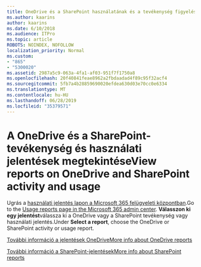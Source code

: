 ```yaml
---
title: OneDrive és a SharePoint használatának és a tevékenység figyelése
ms.author: kaarins
author: kaarins
ms.date: 6/10/2018
ms.audience: ITPro
ms.topic: article
ROBOTS: NOINDEX, NOFOLLOW
localization_priority: Normal
ms.custom:
- "865"
- "5300020"
ms.assetid: 2987a5c9-063a-4fa1-af03-951f7f1750a8
ms.openlocfilehash: 20f40841feae8962a2fbdaadad4f89c95f32acf4
ms.sourcegitcommit: 5fb7a4b28859690020efdea630d03e70cc0e6334
ms.translationtype: MT
ms.contentlocale: hu-HU
ms.lasthandoff: 06/28/2019
ms.locfileid: "35379571"
---
```

# <a name="view-reports-on-onedrive-and-sharepoint-activity-and-usage"></a><span data-ttu-id="140d4-102">A OneDrive és a SharePoint-tevékenység és használati jelentések megtekintése</span><span class="sxs-lookup"><span data-stu-id="140d4-102">View reports on OneDrive and SharePoint activity and usage</span></span>

<span data-ttu-id="140d4-103">Ugrás a [használati jelentés lapon a Microsoft 365 felügyeleti központban](https://admin.microsoft.com/AdminPortal/Home).</span><span class="sxs-lookup"><span data-stu-id="140d4-103">Go to the [Usage reports page in the Microsoft 365 admin center](https://admin.microsoft.com/AdminPortal/Home).</span></span> <span data-ttu-id="140d4-104">**Válasszon ki egy jelentést**válassza ki a OneDrive vagy a SharePoint tevékenység vagy használati jelentés.</span><span class="sxs-lookup"><span data-stu-id="140d4-104">Under **Select a report**, choose the OneDrive or SharePoint activity or usage report.</span></span>
  
[<span data-ttu-id="140d4-105">További információ a jelentések OneDrive</span><span class="sxs-lookup"><span data-stu-id="140d4-105">More info about OneDrive reports</span></span>](https://go.microsoft.com/fwlink/?linkid=875239)
  
[<span data-ttu-id="140d4-106">További információ a SharePoint-jelentések</span><span class="sxs-lookup"><span data-stu-id="140d4-106">More info about SharePoint reports</span></span>](https://go.microsoft.com/fwlink/?linkid=875240)
  